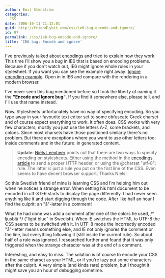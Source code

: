 ```yaml
---
author: Emil Stenström
categories:
- CSS
date: 2006-10-11 21:12:01
guid: http://friendlybit.com/css/ie6-bug-encode-and-ignore/
id: 97
permalink: /css/ie6-bug-encode-and-ignore/
title: 'IE6 bug: Encode and ignore'
---
```


I've previously talked about [encodings](/other/character-encoding-basics) and tried to explain how they work. This time I'll show you a bug in IE6 that is based on encoding problems. Because if you don't watch out, IE6 might ignore whole rules in your stylesheet. If you want you can see the example right away: [Ignore encoding example](/files/encode-ignore/). Open in in IE6 and compare with the rendering in a modern browser.

I've never seen this bug mentioned before so I took the liberty of naming it the **"Encode and Ignore bug"**. If you find it somewhere else, please tell, and I'll use that name instead.

Now. Stylesheets unfortunately have no way of specifying encoding. So you type away in your favourite text editor set to some obfuscate Greek charset and of course expect everything to work. It often does. CSS works with very few characters; mostly you just use the letters A-Z, some brackets, and colons. Since most charsets have those positioned similarly there's no problem. But there are exceptions where you want to use other letters too: inside comments and in the future: in generated content.

> **Update**: [Niels Leenheer](http://rakaz.nl/) points out that there are two ways to specify encoding on stylesheets. Either using the method in the [encodings article](/other/character-encoding-basics) to send a proper HTTP header, or using the @charset "utf-8"; rule. The latter is just a rule you put on the first line of the CSS. Even seems to have decent browser support. Thanks Niels!

So this Swedish friend of mine is learning CSS and I'm helping him out when he notices a strange error. When setting his html document to be encoded in utf-8 IE6 starts to display the page differently. I had never seen anything like it and start digging through the code. After like half an hour I find the culprit: an "å"-letter in a comment!

What he had done was add a comment after one of the colors he used, /\* ljusblå \*/ ("light blue" in Swedish). When IE switches the HTML to UTF-8 the CSS seems to be switched with it. In UTF-8 mode the incorrectly encoded "å"-letter means something else, and IE not only ignores the comment or the line, but everything following it (still inside the current rule). So about half of a rule was ignored. I researched further and found that it was only triggered when the strange character was at the end of a comment.

Interesting, and easy to miss. The solution is of course to encode your CSS in the same charset as your HTML, or if you're lazy put some characters after the culprit. A very simple (and kinda rare) problem, but I thought it might save you an hour of debugging sometime.
